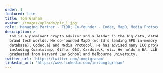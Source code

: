 ```yaml
---
order: 1
featured: true
title: Tom Graham
avatar: /images/uploads/pic_1.jpg
role: 'Managing Partner - TLDR; Co-founder - Codec, MapD, Media Protocol, DFC'
description: >
  Tom is a prominent crypto advisor and a leader in the big data, database and
  brand tech worlds. He co-founded MapD (world’s leading GPU in-memory
  database), Codec.ai and Media Protocol. He has advised many ICO projects
  including Quantstamp, Gifto, GBX, Cardstack, etc. He holds a BA, LLB, LLM, and
  graduated from Harvard Law School and Melbourne University.
twitter_url: 'https://twitter.com/tomgtgraham'
linkedin_url: 'https://www.linkedin.com/in/tomgtgraham'
---
```

